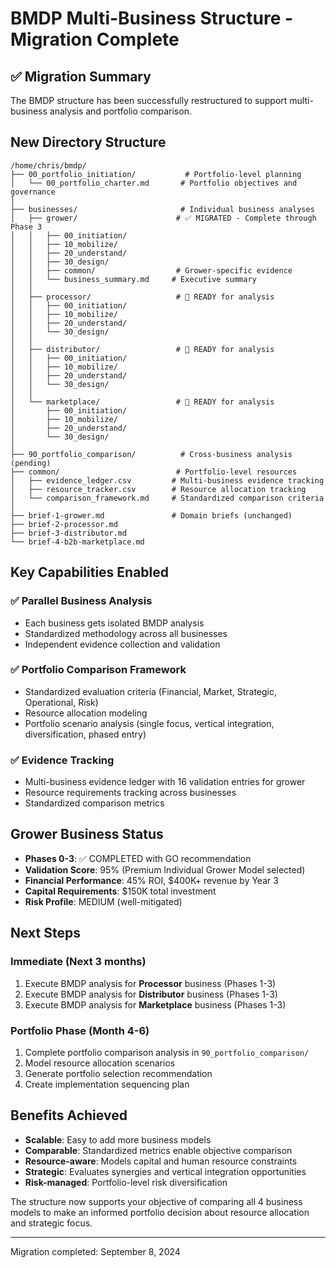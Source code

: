 # BMDP Multi-Business Structure - Migration Complete

## ✅ Migration Summary

The BMDP structure has been successfully restructured to support multi-business analysis and portfolio comparison.

## New Directory Structure

```text
/home/chris/bmdp/
├── 00_portfolio_initiation/           # Portfolio-level planning
│   └── 00_portfolio_charter.md       # Portfolio objectives and governance
│
├── businesses/                       # Individual business analyses
│   ├── grower/                      # ✅ MIGRATED - Complete through Phase 3
│   │   ├── 00_initiation/
│   │   ├── 10_mobilize/
│   │   ├── 20_understand/
│   │   ├── 30_design/
│   │   ├── common/                  # Grower-specific evidence
│   │   └── business_summary.md     # Executive summary
│   │
│   ├── processor/                   # 🔄 READY for analysis
│   │   ├── 00_initiation/
│   │   ├── 10_mobilize/
│   │   ├── 20_understand/
│   │   └── 30_design/
│   │
│   ├── distributor/                 # 🔄 READY for analysis
│   │   ├── 00_initiation/
│   │   ├── 10_mobilize/
│   │   ├── 20_understand/
│   │   └── 30_design/
│   │
│   └── marketplace/                 # 🔄 READY for analysis
│       ├── 00_initiation/
│       ├── 10_mobilize/
│       ├── 20_understand/
│       └── 30_design/
│
├── 90_portfolio_comparison/          # Cross-business analysis (pending)
├── common/                          # Portfolio-level resources
│   ├── evidence_ledger.csv         # Multi-business evidence tracking
│   ├── resource_tracker.csv        # Resource allocation tracking
│   └── comparison_framework.md     # Standardized comparison criteria
│
├── brief-1-grower.md               # Domain briefs (unchanged)
├── brief-2-processor.md
├── brief-3-distributor.md
└── brief-4-b2b-marketplace.md
```

## Key Capabilities Enabled

### ✅ Parallel Business Analysis

- Each business gets isolated BMDP analysis
- Standardized methodology across all businesses
- Independent evidence collection and validation

### ✅ Portfolio Comparison Framework

- Standardized evaluation criteria (Financial, Market, Strategic, Operational, Risk)
- Resource allocation modeling
- Portfolio scenario analysis (single focus, vertical integration, diversification, phased entry)

### ✅ Evidence Tracking

- Multi-business evidence ledger with 16 validation entries for grower
- Resource requirements tracking across businesses
- Standardized comparison metrics

## Grower Business Status

- **Phases 0-3**: ✅ COMPLETED with GO recommendation
- **Validation Score**: 95% (Premium Individual Grower Model selected)
- **Financial Performance**: 45% ROI, $400K+ revenue by Year 3
- **Capital Requirements**: $150K total investment
- **Risk Profile**: MEDIUM (well-mitigated)

## Next Steps

### Immediate (Next 3 months)

1. Execute BMDP analysis for **Processor** business (Phases 1-3)
2. Execute BMDP analysis for **Distributor** business (Phases 1-3)  
3. Execute BMDP analysis for **Marketplace** business (Phases 1-3)

### Portfolio Phase (Month 4-6)

1. Complete portfolio comparison analysis in `90_portfolio_comparison/`
2. Model resource allocation scenarios
3. Generate portfolio selection recommendation
4. Create implementation sequencing plan

## Benefits Achieved

- **Scalable**: Easy to add more business models
- **Comparable**: Standardized metrics enable objective comparison
- **Resource-aware**: Models capital and human resource constraints
- **Strategic**: Evaluates synergies and vertical integration opportunities
- **Risk-managed**: Portfolio-level risk diversification

The structure now supports your objective of comparing all 4 business models to make an informed portfolio decision about resource allocation and strategic focus.

---
Migration completed: September 8, 2024
